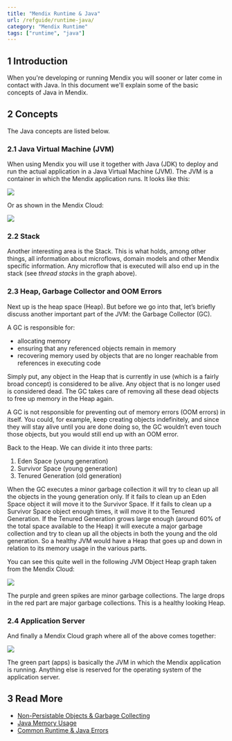 ```yaml
---
title: "Mendix Runtime & Java"
url: /refguide/runtime-java/
category: "Mendix Runtime"
tags: ["runtime", "java"]
---
```


## 1 Introduction
When you're developing or running Mendix you will sooner or later come in contact with Java. In this document we'll explain some of the basic concepts of Java in Mendix.

## 2 Concepts
The Java concepts are listed below.

### 2.1 Java Virtual Machine (JVM)
When using Mendix you will use it together with Java (JDK) to deploy and run the actual application in a Java Virtual Machine (JVM). The JVM is a container in which the Mendix application runs. It looks like this:

![](/attachments/refguide/runtime/runtime-java/2.jpg)

Or as shown in the Mendix Cloud:

![](/attachments/refguide/runtime/runtime-java/4.jpg)

### 2.2 Stack

Another interesting area is the Stack. This is what holds, among other things, all information about microflows, domain models and other Mendix specific information. Any microflow that is executed will also end up in the stack (see *thread stacks* in the graph above).

### 2.3 Heap, Garbage Collector and OOM Errors

Next up is the heap space (Heap). But before we go into that, let’s briefly discuss another important part of the JVM: the Garbage Collector (GC).

A GC is responsible for:

*   allocating memory
*   ensuring that any referenced objects remain in memory
*   recovering memory used by objects that are no longer reachable from references in executing code

Simply put, any object in the Heap that is currently in use (which is a fairly broad concept) is considered to be alive. Any object that is no longer used is considered dead. The GC takes care of removing all these dead objects to free up memory in the Heap again.

A GC is not responsible for preventing out of memory errors (OOM errors) in itself. You could, for example, keep creating objects indefinitely, and since they will stay alive until you are done doing so, the GC wouldn’t even touch those objects, but you would still end up with an OOM error.

Back to the Heap. We can divide it into three parts:

1.  Eden Space (young generation)
2.  Survivor Space (young generation)
3.  Tenured Generation (old generation)

When the GC executes a minor garbage collection it will try to clean up all the objects in the young generation only. If it fails to clean up an Eden Space object it will move it to the Survivor Space. If it fails to clean up a Survivor Space object enough times, it will move it to the Tenured Generation. If the Tenured Generation grows large enough (around 60% of the total space available to the Heap) it will execute a major garbage collection and try to clean up all the objects in both the young and the old generation. So a healthy JVM would have a Heap that goes up and down in relation to its memory usage in the various parts.

You can see this quite well in the following JVM Object Heap graph taken from the Mendix Cloud:

![](/attachments/refguide/runtime/runtime-java/5.jpg)

The purple and green spikes are minor garbage collections. The large drops in the red part are major garbage collections. This is a healthy looking Heap.

### 2.4 Application Server

And finally a Mendix Cloud graph where all of the above comes together:

![](/attachments/refguide/runtime/runtime-java/6.jpg)

The green part (apps) is basically the JVM in which the Mendix application is running. Anything else is reserved for the operating system of the application server.

## 3 Read More

* [Non-Persistable Objects & Garbage Collecting](transient-objects-garbage-collecting)
* [Java Memory Usage](/refguide/java-memory-usage/)
* [Common Runtime & Java Errors](runtime-java-errors)

